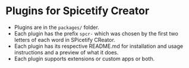 # Plugins for Spicetify Creator
- Plugins are in the `packages/` folder.  
- Each plugin has the prefix `spcr-` which was chosen by the first two letters of each word in SPicetify CReator.
- Each plugin has its respective README.md for installation and usage instructions and a preview of what it does.
- Each plugin supports extensions or custom apps or both.
